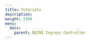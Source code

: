 ```yaml
---
title: Tutorials
description:
weight: 2100
menu:
  docs:
    parent: NGINX Ingress Controller
---
```

